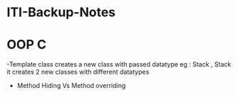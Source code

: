 # ITI-Backup-Notes

# OOP C 

-Template class creates a new class with passed datatype
eg : Stack<int> , Stack<float> it creates 2 new classes with different datatypes
  
  
 - Method Hiding Vs Method overriding 
